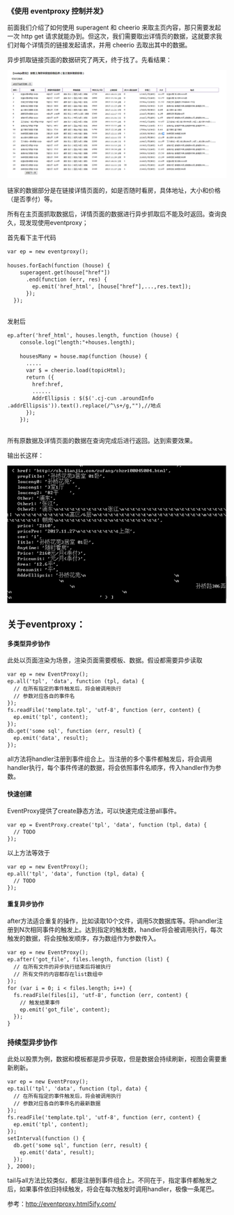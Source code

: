 ### 《使用 eventproxy 控制并发》

前面我们介绍了如何使用 superagent 和 cheerio 来取主页内容，那只需要发起一次 http get 请求就能办到。但这次，我们需要取出详情页的数据，这就要求我们对每个详情页的链接发起请求，并用 cheerio 去取出其中的数据。


异步抓取链接页面的数据研究了两天，终于找了。先看结果：

![](https://github.com/moveondo/nodeJs-Reptile/blob/master/image/proxy.png)

链家的数据部分是在链接详情页面的，如是否随时看房，具体地址，大小和价格（是否季付）等。

所有在主页面抓取数据后，详情页面的数据进行异步抓取后不能及时返回。查询良久，现发现使用eventproxy；

首先看下主干代码

```
var ep = new eventproxy();
  
houses.forEach(function (house) {
    superagent.get(house["href"])
      .end(function (err, res) {
        ep.emit('href_html', [house["href"],...,res.text]);
      });
  });
      
```
发射后

```
ep.after('href_html', houses.length, function (house) {
    console.log("length:"+houses.length);

    housesMany = house.map(function (house) {				
      .....
      var $ = cheerio.load(topicHtml);
      return ({
        href:href,
        ......
        AddrEllipsis : $($('.cj-cun .aroundInfo .addrEllipsis')).text().replace(/^\s+/g,""),//地点
      });
    });
        
```

所有原数据及详情页面的数据在查询完成后进行返回。达到索要效果。

输出长这样：

![](https://github.com/moveondo/nodeJs-Reptile/blob/master/image/proxy1.png)


## 关于eventproxy：

#### 多类型异步协作

此处以页面渲染为场景，渲染页面需要模板、数据。假设都需要异步读取
```
var ep = new EventProxy();
ep.all('tpl', 'data', function (tpl, data) {
  // 在所有指定的事件触发后，将会被调用执行
  // 参数对应各自的事件名
});
fs.readFile('template.tpl', 'utf-8', function (err, content) {
  ep.emit('tpl', content);
});
db.get('some sql', function (err, result) {
  ep.emit('data', result);
});

```
all方法将handler注册到事件组合上。当注册的多个事件都触发后，将会调用handler执行，每个事件传递的数据，将会依照事件名顺序，传入handler作为参数。

#### 快速创建

EventProxy提供了create静态方法，可以快速完成注册all事件。
```
var ep = EventProxy.create('tpl', 'data', function (tpl, data) {
  // TODO
});
```
以上方法等效于

```
var ep = new EventProxy();
ep.all('tpl', 'data', function (tpl, data) {
  // TODO
});

```

#### 重复异步协作

after方法适合重复的操作，比如读取10个文件，调用5次数据库等。将handler注册到N次相同事件的触发上。达到指定的触发数，handler将会被调用执行，每次触发的数据，将会按触发顺序，存为数组作为参数传入。

```
var ep = new EventProxy();
ep.after('got_file', files.length, function (list) {
  // 在所有文件的异步执行结束后将被执行
  // 所有文件的内容都存在list数组中
});
for (var i = 0; i < files.length; i++) {
  fs.readFile(files[i], 'utf-8', function (err, content) {
    // 触发结果事件
    ep.emit('got_file', content);
  });
}
```

### 持续型异步协作

此处以股票为例，数据和模板都是异步获取，但是数据会持续刷新，视图会需要重新刷新。

```
var ep = new EventProxy();
ep.tail('tpl', 'data', function (tpl, data) {
  // 在所有指定的事件触发后，将会被调用执行
  // 参数对应各自的事件名的最新数据
});
fs.readFile('template.tpl', 'utf-8', function (err, content) {
  ep.emit('tpl', content);
});
setInterval(function () {
  db.get('some sql', function (err, result) {
    ep.emit('data', result);
  });
}, 2000);
```
tail与all方法比较类似，都是注册到事件组合上。不同在于，指定事件都触发之后，如果事件依旧持续触发，将会在每次触发时调用handler，极像一条尾巴。


















参考：http://eventproxy.html5ify.com/









